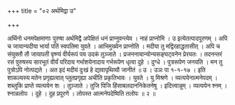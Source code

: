 +++
title = "०२ अर्थमिद्वा उ"

+++

अर्थिनो धनमपेक्षमाणाः पुरुषा अर्थमिद्वै अपेक्षितं धनं प्राप्नुवन्त्येव । नाहं प्राप्नोमि । उ इत्येतत्पादपूरणम् । अपि च जायान्यदीया भार्या पतिं स्वपतिमा युवते । आभिमुख्येन प्राप्नोति । मदीया तु मद्विरहाद्धतासीत् । अपि च संयुक्तौ तौ जायापती वृष्ण्यं वीर्यरूपं पय उदकं तुञ्जाते । प्रजननायान्योन्यसङ्घट्वनेन प्रेरयतः । तदनन्तरं रसं पुरुषस्य सारभूतं वीर्यं परिदाय गर्भाशयेनादाय गर्भरूपेण धृत्वा दुहे । दुग्धे । पुत्ररूपेण जनयति । मन तु पुत्रोऽपि नोत्पद्यते । अत इदं मदीयं दुःखं हे द्यावापृथिव्यौ जानीतं ॥ उ । उञः पा १-१-१७ । इति शाकल्यस्य मतेन प्रगृह्यत्वात् प्लुतप्रगृह्या अचीति प्रकृतिभावः । युवते । यु मिश्रणे । व्यत्ययेनात्मनेपदम् । शब्लुकि प्राप्ते व्यत्ययेन शः । तुञ्जाते । तुजि पिजि हिंसाबलदाननिकेतनेषु । इदित्त्वान्नुम् । व्यत्ययेन श्नम् । श्नान्नलोपः । दुहे । दुह प्रपूरणे । लोपस्त आत्मनेपदेष्विति तलोपः ॥ २ ॥
